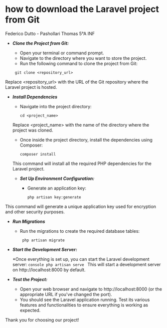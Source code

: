 # how to download the Laravel project from Git

Federico Dutto - Pashollari Thomas 5°A INF 

* ***Clone the Project from Git:*** 
   
    * Open your terminal or command prompt.
    * Navigate to the directory where you want to store the project.
    * Run the following command to clone the project from Git:

   ```console
    git clone <repository_url>
    ```
Replace <repository_url> with the URL of the Git repository where the Laravel project is hosted.

* ***Install Dependencies***

  * Navigate into the project directory:
       ```console
       cd <project_name>
       ```
  Replace <project_name> with the name of the directory where the project was cloned.

  * Once inside the project directory, install the dependencies using Composer:
      ```console
      composer install
      ```
  This command will install all the required PHP dependencies for the Laravel project.

  * ***Set Up Environment Configuration:***

    * Generate an application key:
      ```console
      php artisan key:generate
      ```
 This command will generate a unique application key used for encryption and other security purposes.

 * ***Run Migrations***
   * Run the migrations to create the required database tables:
     ```console
      php artisan migrate
      ```
* ***Start the Development Server:***

  *Once everything is set up, you can start the Laravel development server:
      ```console
       php artisan serve
      ```
This will start a development server on http://localhost:8000 by default.

* ***Test the Project:***
  * Open your web browser and navigate to http://localhost:8000
    (or the appropriate URL if you've changed the port).
  * You should see the Laravel application running.
    Test its various features and functionalities to ensure everything is working as expected.

Thank you for choosing our project!
   

   
     




      

